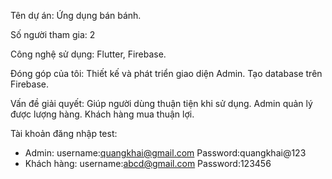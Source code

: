 Tên dự án: Ứng dụng bán bánh.


Số người tham gia: 2


Công nghệ sử dụng: Flutter, Firebase.


Đóng góp của tôi: Thiết kế và phát triển giao diện Admin. Tạo database trên Firebase.


Vấn đề giải quyết: Giúp người dùng thuận tiện khi sử dụng. Admin quản lý được lượng hàng. Khách hàng mua thuận lợi.


Tài khoản đăng nhập test:
+ Admin:
    username:quangkhai@gmail.com
    Password:quangkhai@123
+ Khách hàng:
    username:abcd@gmail.com
    Password:123456

